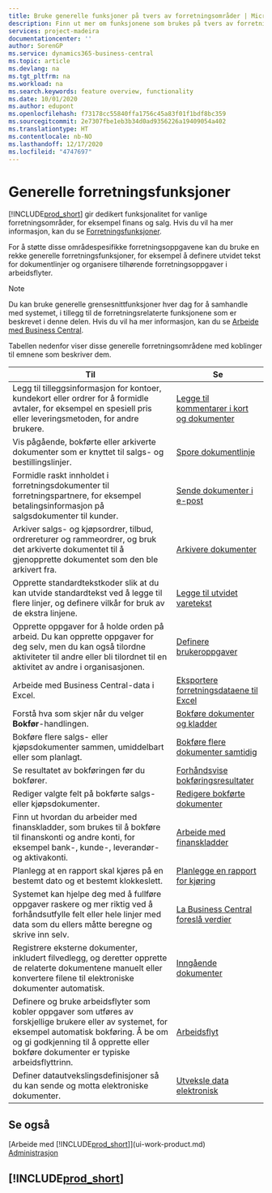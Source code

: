 ```yaml
---
title: Bruke generelle funksjoner på tvers av forretningsområder | Microsoft-dokumentasjon
description: Finn ut mer om funksjonene som brukes på tvers av forretningsområder i Business Central.
services: project-madeira
documentationcenter: ''
author: SorenGP
ms.service: dynamics365-business-central
ms.topic: article
ms.devlang: na
ms.tgt_pltfrm: na
ms.workload: na
ms.search.keywords: feature overview, functionality
ms.date: 10/01/2020
ms.author: edupont
ms.openlocfilehash: f73178cc55840ffa1756c45a83f01f1bdf8bc359
ms.sourcegitcommit: 2e7307fbe1eb3b34d0ad9356226a19409054a402
ms.translationtype: HT
ms.contentlocale: nb-NO
ms.lasthandoff: 12/17/2020
ms.locfileid: "4747697"
---
```

# <a name="general-business-functionality"></a>Generelle forretningsfunksjoner
[!INCLUDE[prod_short](includes/prod_short.md)] gir dedikert funksjonalitet for vanlige forretningsområder, for eksempel finans og salg. Hvis du vil ha mer informasjon, kan du se [Forretningsfunksjoner](across-business-functionality.md).

For å støtte disse områdespesifikke forretningsoppgavene kan du bruke en rekke generelle forretningsfunksjoner, for eksempel å definere utvidet tekst for dokumentlinjer og organisere tilhørende forretningsoppgaver i arbeidsflyter.

> [!NOTE]
> Du kan bruke generelle grensesnittfunksjoner hver dag for å samhandle med systemet, i tillegg til de forretningsrelaterte funksjonene som er beskrevet i denne delen. Hvis du vil ha mer informasjon, kan du se [Arbeide med Business Central](ui-work-product.md).

Tabellen nedenfor viser disse generelle forretningsområdene med koblinger til emnene som beskriver dem.

| Til | Se |
| --- | --- |
|Legg til tilleggsinformasjon for kontoer, kundekort eller ordrer for å formidle avtaler, for eksempel en spesiell pris eller leveringsmetoden, for andre brukere.|[Legge til kommentarer i kort og dokumenter](across-how-use-comments.md)|
|Vis pågående, bokførte eller arkiverte dokumenter som er knyttet til salgs- og bestillingslinjer.|[Spore dokumentlinje](across-how-to-track-document-lines.md)|
| Formidle raskt innholdet i forretningsdokumenter til forretningspartnere, for eksempel betalingsinformasjon på salgsdokumenter til kunder. |[Sende dokumenter i e-post](ui-how-send-documents-email.md) |
|Arkiver salgs- og kjøpsordrer, tilbud, ordrereturer og rammeordrer, og bruk det arkiverte dokumentet til å gjenopprette dokumentet som den ble arkivert fra.|[Arkivere dokumenter](across-how-to-archive-documents.md)|
| Opprette standardtekstkoder slik at du kan utvide standardtekst ved å legge til flere linjer, og definere vilkår for bruk av de ekstra linjene. |[Legge til utvidet varetekst](ui-how-define-ext-text.md) |
|Opprette oppgaver for å holde orden på arbeid. Du kan opprette oppgaver for deg selv, men du kan også tilordne aktiviteter til andre eller bli tilordnet til en aktivitet av andre i organisasjonen.|[Definere brukeroppgaver](across-user-tasks.md)|
|Arbeide med Business Central-data i Excel.|[Eksportere forretningsdataene til Excel](about-export-data.md)|
|Forstå hva som skjer når du velger **Bokfør**-handlingen.|[Bokføre dokumenter og kladder](ui-post-documents-journals.md)|
|Bokføre flere salgs- eller kjøpsdokumenter sammen, umiddelbart eller som planlagt.|[Bokføre flere dokumenter samtidig](ui-batch-posting.md)|  
|Se resultatet av bokføringen før du bokfører.|[Forhåndsvise bokføringsresultater](ui-how-preview-post-results.md)|
|Rediger valgte felt på bokførte salgs- eller kjøpsdokumenter.|[Redigere bokførte dokumenter](across-edit-posted-document.md)|
|Finn ut hvordan du arbeider med finanskladder, som brukes til å bokføre til finanskonti og andre konti, for eksempel bank-, kunde-, leverandør- og aktivakonti. |[Arbeide med finanskladder](ui-work-general-journals.md) |
| Planlegg at en rapport skal kjøres på en bestemt dato og et bestemt klokkeslett. |[Planlegge en rapport for kjøring](ui-work-report.md#ScheduleReport) |
|Systemet kan hjelpe deg med å fullføre oppgaver raskere og mer riktig ved å forhåndsutfylle felt eller hele linjer med data som du ellers måtte beregne og skrive inn selv.|[La Business Central foreslå verdier](ui-let-system-suggest-values.md)|
|Registrere eksterne dokumenter, inkludert filvedlegg, og deretter opprette de relaterte dokumentene manuelt eller konvertere filene til elektroniske dokumenter automatisk.|[Inngående dokumenter](across-income-documents.md)|
|Definere og bruke arbeidsflyter som kobler oppgaver som utføres av forskjellige brukere eller av systemet, for eksempel automatisk bokføring. Å be om og gi godkjenning til å opprette eller bokføre dokumenter er typiske arbeidsflyttrinn.|[Arbeidsflyt](across-workflow.md)|
| Definer datautvekslingsdefinisjoner så du kan sende og motta elektroniske dokumenter. |[Utveksle data elektronisk](across-data-exchange.md) |

## <a name="see-also"></a>Se også
[Arbeide med [!INCLUDE[prod_short](includes/prod_short.md)]](ui-work-product.md)  
[Administrasjon](admin-setup-and-administration.md)

## [!INCLUDE[prod_short](includes/free_trial_md.md)]  
